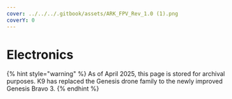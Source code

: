 ```yaml
---
cover: ../../../.gitbook/assets/ARK_FPV_Rev_1.0 (1).png
coverY: 0
---
```


# Electronics

{% hint style="warning" %}
As of April 2025, this page is stored for archival purposes. K9 has replaced the Genesis drone family to the newly improved Genesis Bravo 3.
{% endhint %}
